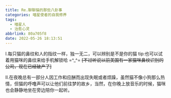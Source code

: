 ```yaml
---
title: Re.聊聊猫的那些八卦事
categories: 喵星使者的自我修养
tags:
  - 喵星人
  - 治愈心灵
abbrlink: 80a705f8
date: 2022-05-26 18:13:51
---
```

I.每只猫的鼻纹和人的指纹一样，独一无二，可以辨别是不是你的猫
tip:也可以试着用猫咪的鼻纹来给手机解锁哈 =^_^=
<del datetime="2022-05-26T08:57:54+00:0">[不过听说以前美国有一家猫咪鼻纹识别的公司，现在已经破产了]</del>

II.在夜晚总有一部分人因工作和应酬而出现失眠或者烦躁，虽然猫不像小狗那么热情，但猫的呼噜声可以让他们前往梦的故乡，当然，在你晚上放音乐的时候，猫咪也会静静地坐在旁边陪你一起听。